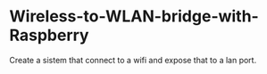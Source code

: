 # Wireless-to-WLAN-bridge-with-Raspberry
Create a sistem that connect to a wifi and expose that to a lan port.
